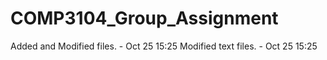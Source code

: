 # COMP3104_Group_Assignment

Added and Modified files. - Oct 25 15:25 
Modified text files. - Oct 25 15:25